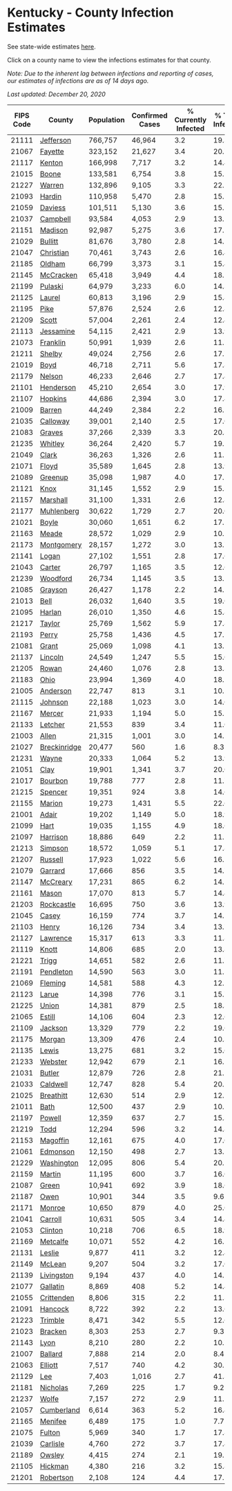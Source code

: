 # Kentucky - County Infection Estimates

See state-wide estimates [here](/infections/us-ky).

Click on a county name to view the infections estimates for that county.

*Note: Due to the inherent lag between infections and reporting of cases, our estimates of infections are as of 14 days ago.*

*Last updated: December 20, 2020*

|   FIPS Code |                       County |   Population |   Confirmed Cases |   % Currently Infected |   % Total Infected |
|-------------|------------------------------|--------------|-------------------|------------------------|--------------------|
|       21111 |       [Jefferson](jefferson) |      766,757 |            46,964 |                    3.2 |               19.3 |
|       21067 |           [Fayette](fayette) |      323,152 |            21,627 |                    3.4 |               20.7 |
|       21117 |             [Kenton](kenton) |      166,998 |             7,717 |                    3.2 |               14.4 |
|       21015 |               [Boone](boone) |      133,581 |             6,754 |                    3.8 |               15.5 |
|       21227 |             [Warren](warren) |      132,896 |             9,105 |                    3.3 |               22.1 |
|       21093 |             [Hardin](hardin) |      110,958 |             5,470 |                    2.8 |               15.1 |
|       21059 |           [Daviess](daviess) |      101,511 |             5,130 |                    3.6 |               15.5 |
|       21037 |         [Campbell](campbell) |       93,584 |             4,053 |                    2.9 |               13.1 |
|       21151 |           [Madison](madison) |       92,987 |             5,275 |                    3.6 |               17.2 |
|       21029 |           [Bullitt](bullitt) |       81,676 |             3,780 |                    2.8 |               14.2 |
|       21047 |       [Christian](christian) |       70,461 |             3,743 |                    2.6 |               16.4 |
|       21185 |             [Oldham](oldham) |       66,799 |             3,373 |                    3.1 |               15.4 |
|       21145 |       [McCracken](mccracken) |       65,418 |             3,949 |                    4.4 |               18.5 |
|       21199 |           [Pulaski](pulaski) |       64,979 |             3,233 |                    6.0 |               14.3 |
|       21125 |             [Laurel](laurel) |       60,813 |             3,196 |                    2.9 |               15.8 |
|       21195 |                 [Pike](pike) |       57,876 |             2,524 |                    2.6 |               12.8 |
|       21209 |               [Scott](scott) |       57,004 |             2,261 |                    2.4 |               12.4 |
|       21113 |       [Jessamine](jessamine) |       54,115 |             2,421 |                    2.9 |               13.9 |
|       21073 |         [Franklin](franklin) |       50,991 |             1,939 |                    2.6 |               11.7 |
|       21211 |             [Shelby](shelby) |       49,024 |             2,756 |                    2.6 |               17.7 |
|       21019 |                 [Boyd](boyd) |       46,718 |             2,711 |                    5.6 |               17.8 |
|       21179 |             [Nelson](nelson) |       46,233 |             2,646 |                    2.7 |               17.4 |
|       21101 |       [Henderson](henderson) |       45,210 |             2,654 |                    3.0 |               17.9 |
|       21107 |           [Hopkins](hopkins) |       44,686 |             2,394 |                    3.0 |               17.4 |
|       21009 |             [Barren](barren) |       44,249 |             2,384 |                    2.2 |               16.5 |
|       21035 |         [Calloway](calloway) |       39,001 |             2,140 |                    2.5 |               17.0 |
|       21083 |             [Graves](graves) |       37,266 |             2,339 |                    3.3 |               20.3 |
|       21235 |           [Whitley](whitley) |       36,264 |             2,420 |                    5.7 |               19.1 |
|       21049 |               [Clark](clark) |       36,263 |             1,326 |                    2.6 |               11.1 |
|       21071 |               [Floyd](floyd) |       35,589 |             1,645 |                    2.8 |               13.9 |
|       21089 |           [Greenup](greenup) |       35,098 |             1,987 |                    4.0 |               17.1 |
|       21121 |                 [Knox](knox) |       31,145 |             1,552 |                    2.9 |               15.3 |
|       21157 |         [Marshall](marshall) |       31,100 |             1,331 |                    2.6 |               12.8 |
|       21177 |     [Muhlenberg](muhlenberg) |       30,622 |             1,729 |                    2.7 |               20.0 |
|       21021 |               [Boyle](boyle) |       30,060 |             1,651 |                    6.2 |               17.1 |
|       21163 |               [Meade](meade) |       28,572 |             1,029 |                    2.9 |               10.5 |
|       21173 |     [Montgomery](montgomery) |       28,157 |             1,272 |                    3.0 |               13.7 |
|       21141 |               [Logan](logan) |       27,102 |             1,551 |                    2.8 |               17.6 |
|       21043 |             [Carter](carter) |       26,797 |             1,165 |                    3.5 |               12.6 |
|       21239 |         [Woodford](woodford) |       26,734 |             1,145 |                    3.5 |               13.1 |
|       21085 |           [Grayson](grayson) |       26,427 |             1,178 |                    2.2 |               14.2 |
|       21013 |                 [Bell](bell) |       26,032 |             1,640 |                    3.5 |               19.0 |
|       21095 |             [Harlan](harlan) |       26,010 |             1,350 |                    4.6 |               15.8 |
|       21217 |             [Taylor](taylor) |       25,769 |             1,562 |                    5.9 |               17.8 |
|       21193 |               [Perry](perry) |       25,758 |             1,436 |                    4.5 |               17.1 |
|       21081 |               [Grant](grant) |       25,069 |             1,098 |                    4.1 |               13.2 |
|       21137 |           [Lincoln](lincoln) |       24,549 |             1,247 |                    5.5 |               15.0 |
|       21205 |               [Rowan](rowan) |       24,460 |             1,076 |                    2.8 |               13.3 |
|       21183 |                 [Ohio](ohio) |       23,994 |             1,369 |                    4.0 |               18.2 |
|       21005 |         [Anderson](anderson) |       22,747 |               813 |                    3.1 |               10.5 |
|       21115 |           [Johnson](johnson) |       22,188 |             1,023 |                    3.0 |               14.0 |
|       21167 |             [Mercer](mercer) |       21,933 |             1,194 |                    5.0 |               15.5 |
|       21133 |           [Letcher](letcher) |       21,553 |               839 |                    3.4 |               11.0 |
|       21003 |               [Allen](allen) |       21,315 |             1,001 |                    3.0 |               14.2 |
|       21027 | [Breckinridge](breckinridge) |       20,477 |               560 |                    1.6 |                8.3 |
|       21231 |               [Wayne](wayne) |       20,333 |             1,064 |                    5.2 |               13.9 |
|       21051 |                 [Clay](clay) |       19,901 |             1,341 |                    3.7 |               20.0 |
|       21017 |           [Bourbon](bourbon) |       19,788 |               777 |                    2.8 |               11.7 |
|       21215 |           [Spencer](spencer) |       19,351 |               924 |                    3.8 |               14.6 |
|       21155 |             [Marion](marion) |       19,273 |             1,431 |                    5.5 |               22.6 |
|       21001 |               [Adair](adair) |       19,202 |             1,149 |                    5.0 |               18.9 |
|       21099 |                 [Hart](hart) |       19,035 |             1,155 |                    4.9 |               18.6 |
|       21097 |         [Harrison](harrison) |       18,886 |               649 |                    2.2 |               11.2 |
|       21213 |           [Simpson](simpson) |       18,572 |             1,059 |                    5.1 |               17.8 |
|       21207 |           [Russell](russell) |       17,923 |             1,022 |                    5.6 |               16.1 |
|       21079 |           [Garrard](garrard) |       17,666 |               856 |                    3.5 |               14.7 |
|       21147 |         [McCreary](mccreary) |       17,231 |               865 |                    6.2 |               14.1 |
|       21161 |               [Mason](mason) |       17,070 |               813 |                    5.7 |               14.4 |
|       21203 |     [Rockcastle](rockcastle) |       16,695 |               750 |                    3.6 |               13.9 |
|       21045 |               [Casey](casey) |       16,159 |               774 |                    3.7 |               14.2 |
|       21103 |               [Henry](henry) |       16,126 |               734 |                    3.4 |               13.7 |
|       21127 |         [Lawrence](lawrence) |       15,317 |               613 |                    3.3 |               11.8 |
|       21119 |               [Knott](knott) |       14,806 |               685 |                    2.0 |               13.8 |
|       21221 |               [Trigg](trigg) |       14,651 |               582 |                    2.6 |               11.7 |
|       21191 |       [Pendleton](pendleton) |       14,590 |               563 |                    3.0 |               11.5 |
|       21069 |           [Fleming](fleming) |       14,581 |               588 |                    4.3 |               12.2 |
|       21123 |               [Larue](larue) |       14,398 |               776 |                    3.1 |               15.7 |
|       21225 |               [Union](union) |       14,381 |               879 |                    2.5 |               18.3 |
|       21065 |             [Estill](estill) |       14,106 |               604 |                    2.3 |               12.6 |
|       21109 |           [Jackson](jackson) |       13,329 |               779 |                    2.2 |               19.6 |
|       21175 |             [Morgan](morgan) |       13,309 |               476 |                    2.4 |               10.3 |
|       21135 |               [Lewis](lewis) |       13,275 |               681 |                    3.2 |               15.6 |
|       21233 |           [Webster](webster) |       12,942 |               679 |                    2.1 |               16.2 |
|       21031 |             [Butler](butler) |       12,879 |               726 |                    2.8 |               21.2 |
|       21033 |         [Caldwell](caldwell) |       12,747 |               828 |                    5.4 |               20.2 |
|       21025 |       [Breathitt](breathitt) |       12,630 |               514 |                    2.9 |               12.1 |
|       21011 |                 [Bath](bath) |       12,500 |               437 |                    2.9 |               10.2 |
|       21197 |             [Powell](powell) |       12,359 |               637 |                    2.7 |               15.3 |
|       21219 |                 [Todd](todd) |       12,294 |               596 |                    3.2 |               14.8 |
|       21153 |         [Magoffin](magoffin) |       12,161 |               675 |                    4.0 |               17.0 |
|       21061 |         [Edmonson](edmonson) |       12,150 |               498 |                    2.7 |               13.2 |
|       21229 |     [Washington](washington) |       12,095 |               806 |                    5.4 |               20.1 |
|       21159 |             [Martin](martin) |       11,195 |               600 |                    3.7 |               16.0 |
|       21087 |               [Green](green) |       10,941 |               692 |                    3.9 |               18.6 |
|       21187 |                 [Owen](owen) |       10,901 |               344 |                    3.5 |                9.6 |
|       21171 |             [Monroe](monroe) |       10,650 |               879 |                    4.0 |               25.0 |
|       21041 |           [Carroll](carroll) |       10,631 |               505 |                    3.4 |               14.4 |
|       21053 |           [Clinton](clinton) |       10,218 |               706 |                    6.5 |               18.9 |
|       21169 |         [Metcalfe](metcalfe) |       10,071 |               552 |                    4.2 |               16.5 |
|       21131 |             [Leslie](leslie) |        9,877 |               411 |                    3.2 |               12.4 |
|       21149 |             [McLean](mclean) |        9,207 |               504 |                    3.2 |               17.0 |
|       21139 |     [Livingston](livingston) |        9,194 |               437 |                    4.0 |               14.5 |
|       21077 |         [Gallatin](gallatin) |        8,869 |               408 |                    5.2 |               14.4 |
|       21055 |     [Crittenden](crittenden) |        8,806 |               315 |                    2.2 |               11.3 |
|       21091 |           [Hancock](hancock) |        8,722 |               392 |                    2.2 |               13.6 |
|       21223 |           [Trimble](trimble) |        8,471 |               342 |                    5.5 |               12.6 |
|       21023 |           [Bracken](bracken) |        8,303 |               253 |                    2.7 |                9.3 |
|       21143 |                 [Lyon](lyon) |        8,210 |               280 |                    2.2 |               10.7 |
|       21007 |           [Ballard](ballard) |        7,888 |               214 |                    2.0 |                8.4 |
|       21063 |           [Elliott](elliott) |        7,517 |               740 |                    4.2 |               30.1 |
|       21129 |                   [Lee](lee) |        7,403 |             1,016 |                    2.7 |               41.3 |
|       21181 |         [Nicholas](nicholas) |        7,269 |               225 |                    1.7 |                9.2 |
|       21237 |               [Wolfe](wolfe) |        7,157 |               272 |                    2.9 |               11.1 |
|       21057 |     [Cumberland](cumberland) |        6,614 |               363 |                    5.2 |               16.4 |
|       21165 |           [Menifee](menifee) |        6,489 |               175 |                    1.0 |                7.7 |
|       21075 |             [Fulton](fulton) |        5,969 |               340 |                    1.7 |               17.8 |
|       21039 |         [Carlisle](carlisle) |        4,760 |               272 |                    3.7 |               17.4 |
|       21189 |             [Owsley](owsley) |        4,415 |               274 |                    2.1 |               19.1 |
|       21105 |           [Hickman](hickman) |        4,380 |               216 |                    3.2 |               15.8 |
|       21201 |       [Robertson](robertson) |        2,108 |               124 |                    4.4 |               17.1 |